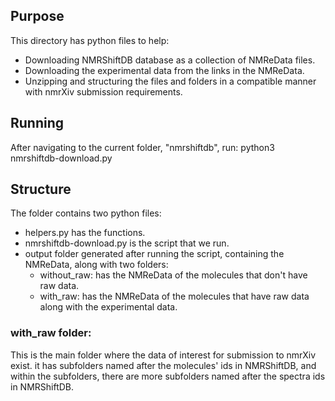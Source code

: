 ## Purpose
This directory has python files to help:
- Downloading NMRShiftDB database as a collection of NMReData files.
- Downloading the experimental data from the links in the NMReData.
- Unzipping and structuring the files and folders in a compatible manner with nmrXiv submission requirements.

## Running
After navigating to the current folder, "nmrshiftdb", run: python3 nmrshiftdb-download.py

## Structure
The folder contains two python files:
- helpers.py has the functions.
- nmrshiftdb-download.py is the script that we run.
- output folder generated after running the script, containing the NMReData, along with two folders:
  - without_raw: has the NMReData of the molecules that don't have raw data.
  - with_raw: has the NMReData of the molecules that have raw data along with the experimental data.

### with_raw folder:
This is the main folder where the data of interest for submission to nmrXiv exist. it has subfolders named after the molecules' ids in NMRShiftDB, and within the subfolders, there are more subfolders named after the spectra ids in NMRShiftDB.
